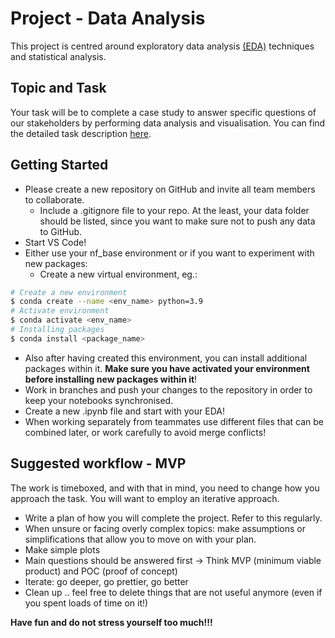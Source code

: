 # Project - Data Analysis

This project is centred around exploratory data
analysis [(EDA)](image.pdf) techniques and statistical analysis.

## Topic and Task

Your task will be to complete a case study to answer specific questions of our stakeholders by performing data analysis and visualisation.
You can find the detailed task description [here](Assignment.md).

## Getting Started

- Please create a new repository on GitHub and invite all team members to collaborate.
  - Include a .gitignore file to your repo. At the least, your data folder should be listed, since you want to make sure not to push any data to GitHub.
- Start VS Code!
- Either use your nf_base environment or if you want to experiment with new packages:
  - Create a new virtual environment, eg.:

```BASH
# Create a new environment
$ conda create --name <env_name> python=3.9
# Activate environment
$ conda activate <env_name>
# Installing packages
$ conda install <package_name>
```

- Also after having created this environment, you can install additional packages within it. **Make sure you have activated your environment before installing new packages within it**!
- Work in branches and push your changes to the repository in order to keep your notebooks synchronised.
- Create a new .ipynb file and start with your EDA!
- When working separately from teammates use different files that can be combined later, or work carefully to avoid merge conflicts!

## Suggested workflow - MVP

The work is timeboxed, and with that in mind, you need to change how you approach the task. You will want to employ an iterative approach.

- Write a plan of how you will complete the project. Refer to this regularly.
- When unsure or facing overly complex topics: make assumptions or simplifications that allow you to move on with your plan.
- Make simple plots
- Main questions should be answered first -> Think MVP (minimum viable product) and POC (proof of concept)
- Iterate: go deeper, go prettier, go better
- Clean up .. feel free to delete things that are not useful anymore (even if you spent loads of time on it!)

**Have fun and do not stress yourself too much!!!**
